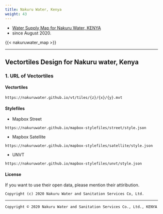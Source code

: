 ```yaml
---
title: Nakuru Water, Kenya
weight: 43
---
```


- [Water Supply Map for Nakuru Water, KENYA](https://nakuru.water-gis.com)
- since August 2020.

{{< nakuruwater_map >}}

---
## Vectortiles Design for Nakuru water, Kenya

### 1. URL of Vectortiles
#### Vectortiles
```
https://nakuruwater.github.io/vt/tiles/{z}/{x}/{y}.mvt
```

#### Stylefiles
- Mapbox Street
```
https://nakuruwater.github.io/mapbox-stylefiles/street/style.json
```
- Mapbox Satellite
```
https://nakuruwater.github.io/mapbox-stylefiles/satellite/style.json
```
- UNVT
```
https://nakuruwater.github.io/mapbox-stylefiles/unvt/style.json
```

#### License
If you want to use their open data, please mention their attiribution. 

```
Copyright (c) 2020 Nakuru Water and Sanitation Services Co, Ltd.
```

---
`Copyright © 2020 Nakuru Water and Sanitation Services Co., Ltd., KENYA`